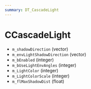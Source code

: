 ```yaml
---
summary: DT_CascadeLight
---
```


# CCascadeLight


* `m_shadowDirection` (vector)
* `m_envLightShadowDirection` (vector)
* `m_bEnabled` (integer)
* `m_bUseLightEnvAngles` (integer)
* `m_LightColor` (integer)
* `m_LightColorScale` (integer)
* `m_flMaxShadowDist` (float)
